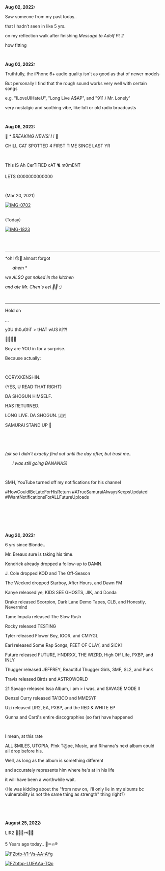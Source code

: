 **Aug 02, 2022:**

Saw someone from my past today..

that I hadn’t seen in like 5 yrs. 

on my reflection walk after finishing *Message to Adolf Pt 2* 

how fitting

&nbsp; 

**Aug 03, 2022:**

Truthfully, the iPhone 6+ audio quality isn't as good as that of newer models

But personally I find that the rough sound works very well with certain songs

e.g. "ILoveUIHateU", "Long Live A$AP", and "911 / Mr. Lonely"

very nostalgic and soothing vibe, like lofi or old radio broadcasts

&nbsp;

**Aug 08, 2022:**

🚨 * *BREAKING NEWS! ! !* 🚨

CHILL CAT SPOTTED 4 FIRST TIME 
SINCE LAST YR

&nbsp;

This iS Ah CerTiFiED cAT 🐈‍ m0mENT

LETS G000000000000

&nbsp;

(Mar 20, 2021)

<a href="https://ibb.co/VSVYPKX"><img src="https://i.ibb.co/6PY0fd6/IMG-0702.jpg" alt="IMG-0702" border="0"></a><br /><a target='_blank' href='https://imgbb.com/'></a><br />

(Today)

<a href="https://ibb.co/wwsQWH7"><img src="https://i.ibb.co/4YdSTy2/IMG-1823.jpg" alt="IMG-1823" border="0"></a><br /><a target='_blank' href='https://imgbb.com/'></a><br />

&nbsp;

********************
*oh! 😮🫢 almost forgot

&nbsp; &nbsp; &nbsp; *ahem* *

*we ALSO got naked in the kitchen*

*and ate Mr. Chen's eel 🙈🤪 :)* 

&nbsp;

********************
Hold on 

...

y0U th0uGhT > tHAT wUS it??!

🤣🤣🤣🤣 

Boy are YOU in for a surprise. 

Because actually:

&nbsp;

CORYXKENSHIN. 

(YES, U READ THAT RIGHT)

DA SHOGUN HIMSELF. 

HAS RETURNED. 

LONG LIVE. DA SHOGUN. 🇯🇵

SAMURAI STAND UP 🫡

&nbsp;

&nbsp;

*(ok so I didn't exactly find out until the day after, but trust me..* 

&nbsp; &nbsp; &nbsp; *I was still going BANANAS)*

&nbsp;

SMH, YouTube turned off my notifications for his channel

#HowCouldIBeLateForHisReturn 
#ATrueSamuraiAlwaysKeepsUpdated 
#IWantNotificationsForALLFutureUploads

&nbsp;

&nbsp;

&nbsp;

**Aug 20, 2022:**

6 yrs since Blonde.. 

Mr. Breaux sure is taking his time.

Kendrick already dropped a follow-up to DAMN.

J. Cole dropped KOD and The Off-Season

The Weeknd dropped Starboy, After Hours, and Dawn FM

Kanye released ye, KIDS SEE GHOSTS, JIK, and Donda

Drake released Scorpion, Dark Lane Demo Tapes, CLB, and Honestly, Nevermind

Tame Impala released The Slow Rush

Rocky released TESTING

Tyler released Flower Boy, IGOR, and CMIYGL

Earl released Some Rap Songs, FEET OF CLAY, and SICK!

Future released FUTURE, HNDRXX, THE WIZRD, High Off Life, PXBP, and INLY

Thugger released JEFFREY, Beautiful Thugger Girls, SMF, SL2, and Punk

Travis released Birds and ASTROWORLD

21 Savage released Issa Album, i am > i was, and SAVAGE MODE II

Denzel Curry released TA13OO and MMESYF

Uzi released LIR2, EA, PXBP, and the RED & WHITE EP 

Gunna and Carti's entire discographies (so far) have happened

&nbsp;

I mean, at this rate 

ALL $MILES, UTOPIA, P!nk T@pe, Music, and Rihanna's next album could all drop before his.

Well, as long as the album is something different 

and accurately represents him where he's at in his life

it will have been a worthwhile wait. 

(He was kidding about the "from now on, I'll only lie in my albums bc vulnerability is not the same thing as strength" thing right?) 

&nbsp; 

&nbsp; 

**August 25, 2022:**

LIR2 🥀🦇💔🗝🐻‍❄️

5 Years ago today.. 🚧⚰️🔥®

<a href="https://ibb.co/3yjf7Sq"><img src="https://i.ibb.co/Gv8s0CL/FZbtb-V1-Vs-AA-AYg.png" alt="FZbtb-V1-Vs-AA-AYg" border="0"></a>

<a href="https://ibb.co/Vmjj0Cd"><img src="https://i.ibb.co/tXmmw2S/FZbtbp-LUEAAa-TQo.jpg" alt="FZbtbp-LUEAAa-TQo" border="0"></a> 


